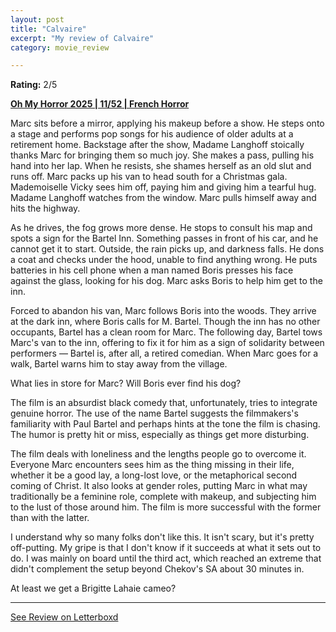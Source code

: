 ```yaml
---
layout: post
title: "Calvaire"
excerpt: "My review of Calvaire"
category: movie_review

---
```


**Rating:** 2/5

<b><a href="https://boxd.it/BQGCY/detail">Oh My Horror 2025 | 11/52 | French Horror</a></b>

Marc sits before a mirror, applying his makeup before a show. He steps onto a stage and performs pop songs for his audience of older adults at a retirement home. Backstage after the show, Madame Langhoff stoically thanks Marc for bringing them so much joy. She makes a pass, pulling his hand into her lap. When he resists, she shames herself as an old slut and runs off. Marc packs up his van to head south for a Christmas gala. Mademoiselle Vicky sees him off, paying him and giving him a tearful hug. Madame Langhoff watches from the window. Marc pulls himself away and hits the highway.

As he drives, the fog grows more dense. He stops to consult his map and spots a sign for the Bartel Inn. Something passes in front of his car, and he cannot get it to start. Outside, the rain picks up, and darkness falls. He dons a coat and checks under the hood, unable to find anything wrong. He puts batteries in his cell phone when a man named Boris presses his face against the glass, looking for his dog. Marc asks Boris to help him get to the inn.

Forced to abandon his van, Marc follows Boris into the woods. They arrive at the dark inn, where Boris calls for M. Bartel. Though the inn has no other occupants, Bartel has a clean room for Marc. The following day, Bartel tows Marc's van to the inn, offering to fix it for him as a sign of solidarity between performers — Bartel is, after all, a retired comedian. When Marc goes for a walk, Bartel warns him to stay away from the village.

What lies in store for Marc? Will Boris ever find his dog?

The film is an absurdist black comedy that, unfortunately, tries to integrate genuine horror. The use of the name Bartel suggests the filmmakers's familiarity with Paul Bartel and perhaps hints at the tone the film is chasing. The humor is pretty hit or miss, especially as things get more disturbing.

The film deals with loneliness and the lengths people go to overcome it. Everyone Marc encounters sees him as the thing missing in their life, whether it be a good lay, a long-lost love, or the metaphorical second coming of Christ. It also looks at gender roles, putting Marc in what may traditionally be a feminine role, complete with makeup, and subjecting him to the lust of those around him. The film is more successful with the former than with the latter.

I understand why so many folks don't like this. It isn't scary, but it's pretty off-putting. My gripe is that I don't know if it succeeds at what it sets out to do. I was mainly on board until the third act, which reached an extreme that didn't complement the setup beyond Chekov's SA about 30 minutes in.

At least we get a Brigitte Lahaie cameo?

<hr>

[See Review on Letterboxd](https://boxd.it/964ZFN)
